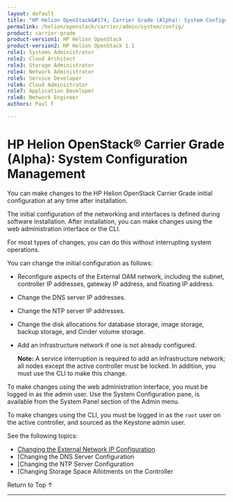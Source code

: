```yaml
---
layout: default
title: "HP Helion OpenStack&#174; Carrier Grade (Alpha): System Configuration Management"
permalink: /helion/openstack/carrier/admin/system/config/
product: carrier-grade
product-version1: HP Helion OpenStack
product-version2: HP Helion OpenStack 1.1
role1: Systems Administrator 
role2: Cloud Architect 
role3: Storage Administrator 
role4: Network Administrator 
role5: Service Developer 
role6: Cloud Administrator 
role7: Application Developer 
role8: Network Engineer 
authors: Paul F

---
```

<!--UNDER REVISION-->

<script>

function PageRefresh {
onLoad="window.refresh"
}

PageRefresh();

</script>

<!-- <p style="font-size: small;"> <a href="/helion/openstack/carrier/services/imaging/overview/">&#9664; PREV</a> | <a href="/helion/openstack/carrier/services/overview/">&#9650; UP</a> | <a href="/helion/openstack/carrier/services/object/overview/"> NEXT &#9654</a> </p> -->

# HP Helion OpenStack&#174; Carrier Grade (Alpha): System Configuration Management #

<!-- modeled after Wind River Admin Guide -->

You can make changes to the HP Helion OpenStack Carrier Grade initial configuration at any time after installation.

The initial configuration of the networking and interfaces is defined during software installation. After installation, you can make changes using the web administration interface or the CLI.

For most types of changes, you can do this without interrupting system operations.

You can change the initial configuration as follows:

* Reconfigure aspects of the External OAM network, including the subnet, controller IP addresses, gateway IP address, and floating IP address.
* Change the DNS server IP addresses.
* Change the NTP server IP addresses.
* Change the disk allocations for database storage, image storage, backup storage, and Cinder volume storage.
* Add an infrastructure network if one is not already configured.

	**Note:** A service interruption is required to add an infrastructure network; all nodes except the active controller must be locked. In addition, you must use the CLI to make this change.

To make changes using the web administration interface, you must be logged in as the admin user. Use the System Configuration pane, is available from the System Panel section of the Admin menu.

To make changes using the CLI, you must be logged in as the `root` user on the active controller, and sourced as the Keystone admin user. 

See the following topics:

* [Changing the External Network IP Configuration](/helion/openstack/carrier/admin/system/config/ext/)
* [Changing the DNS Server Configuration
* [Changing the NTP Server Configuration
* [Changing Storage Space Allotments on the Controller

 <a href="#top" style="padding:14px 0px 14px 0px; text-decoration: none;"> Return to Top &#8593; </a>

----
